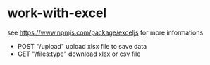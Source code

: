 # work-with-excel

see https://www.npmjs.com/package/exceljs for more informations

* POST "/upload" upload xlsx file to save data
* GET "/files:type" download xlsx or csv file